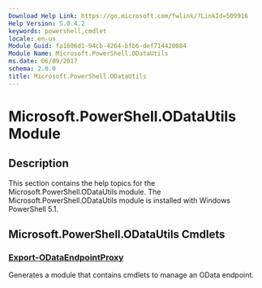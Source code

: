 ```yaml
---
Download Help Link: https://go.microsoft.com/fwlink/?LinkId=509916
Help Version: 5.0.4.2
keywords: powershell,cmdlet
locale: en-us
Module Guid: fa1606d1-94cb-4264-bfb6-def714420084
Module Name: Microsoft.PowerShell.ODataUtils
ms.date: 06/09/2017
schema: 2.0.0
title: Microsoft.PowerShell.ODataUtils
---
```

# Microsoft.PowerShell.ODataUtils Module

## Description

This section contains the help topics for the Microsoft.PowerShell.ODataUtils module. The Microsoft.PowerShell.ODataUtils module is installed with Windows PowerShell 5.1.

## Microsoft.PowerShell.ODataUtils Cmdlets

### [Export-ODataEndpointProxy](Export-ODataEndpointProxy.md)
Generates a module that contains cmdlets to manage an OData endpoint.
